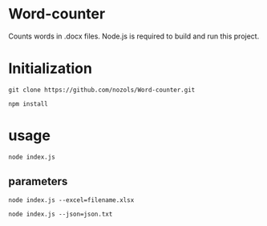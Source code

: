 # Word-counter
Counts words in .docx files.
Node.js is required to build and run this project.

# Initialization
```
git clone https://github.com/nozols/Word-counter.git
```
```
npm install
```

# usage
```
node index.js
```

## parameters
```
node index.js --excel=filename.xlsx
```
```
node index.js --json=json.txt
```
